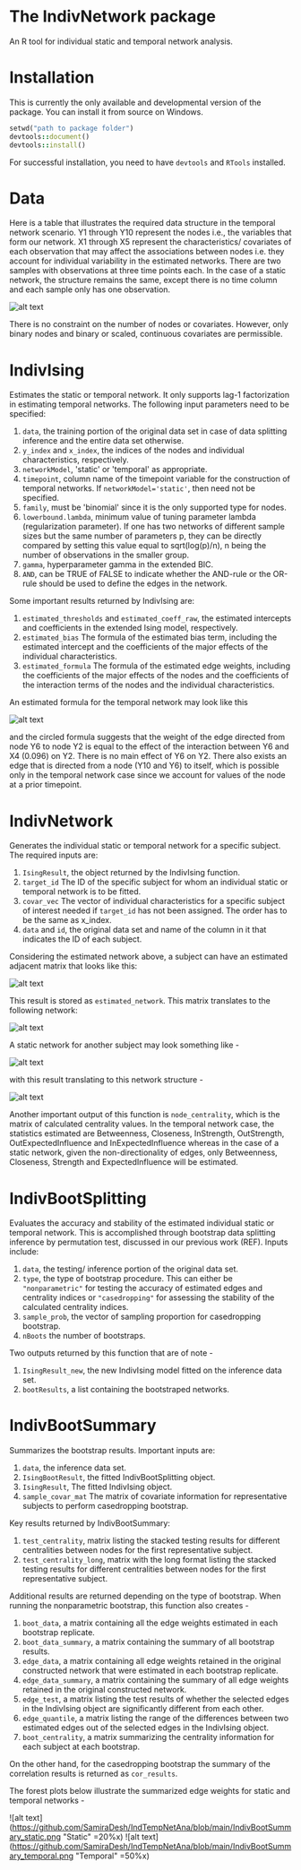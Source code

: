 # The IndivNetwork package
An R tool for individual static and temporal network analysis.


# Installation
This is currently the only available and developmental version of the package. You can install it from source on Windows. 

```ruby
setwd("path to package folder")
devtools::document()
devtools::install()
```

For successful installation, you need to have `devtools` and `RTools` installed.

# Data
Here is a table that illustrates the required data structure in the temporal network scenario. Y1 through Y10 represent the nodes i.e., the variables that form our network. X1 through X5 represent the characteristics/ covariates of each observation that may affect the associations between nodes i.e. they account for individual variability in the estimated networks. There are two samples with observations at three time points each. In the case of a static network, the structure remains the same, except there is no time column and each sample only has one observation.

![alt text](https://github.com/SamiraDesh/IndTempNetAna/blob/main/NA_exdata.PNG?raw=true)


There is no constraint on the number of nodes or covariates. However, only binary nodes and binary or scaled, continuous covariates are permissible.  

# IndivIsing
Estimates the static or temporal network. It only supports lag-1 factorization in estimating temporal networks. The following input parameters need to be specified:
1. `data`, the training portion of the original data set in case of data splitting inference and the entire data set otherwise.
2. `y_index` and `x_index`, the indices of the nodes and individual characteristics, respectively.
3. `networkModel`, 'static' or 'temporal' as appropriate.
4. `timepoint`, column name of the timepoint variable for the construction of temporal networks. If `networkModel='static'`, then need not be specified.
5. `family`, must be 'binomial' since it is the only supported type for nodes.
6. `lowerbound.lambda`, minimum value of tuning parameter lambda (regularization parameter). If one has two networks of different sample sizes but the same number of parameters p, they can be directly compared by setting this value equal to sqrt(log(p)/n), n being the number of observations in the smaller group. 
7. `gamma`, hyperparameter gamma in the extended BIC.
8. `AND`, can be TRUE of FALSE to indicate whether the AND-rule or the OR-rule should be used to define the edges in the network.

Some important results returned by IndivIsing are: 
1. `estimated_thresholds` and `estimated_coeff_raw`, the estimated intercepts and coefficients in the extended Ising model, respectively.
2. `estimated_bias` The formula of the estimated bias term, including the estimated intercept and the coefficients of the major effects of the individual characteristics. 
3. `estimated_formula` The formula of the estimated edge weights, including the coefficients of the major effects of the nodes and the coefficients of the interaction terms of the nodes and the individual characteristics.
  
An estimated formula for the temporal network may look like this

![alt text](https://github.com/SamiraDesh/IndTempNetAna/blob/main/IndivIsing_common.PNG)

and the circled formula suggests that the weight of the edge directed from node Y6 to node Y2 is equal to the effect of the interaction between Y6 and X4 (0.096) on Y2. There is no main effect of Y6 on Y2. There also exists an edge that is directed from a node (Y10 and Y6) to itself, which is possible only in the temporal network case since we account for values of the node at a prior timepoint.

# IndivNetwork
Generates the individual static or temporal network for a specific subject. The required inputs are:
1. `IsingResult`, the object returned by the IndivIsing function.
2. `target_id` The ID of the specific subject for whom an individual static or temporal network is to be fitted. 
3. `covar_vec` The vector of individual characteristics for a specific subject of interest needed if `target_id` has not been assigned. The order has to be the same as x_index.
4. `data` and `id`, the original data set and name of the column in it that indicates the ID of each subject.

Considering the estimated network above, a subject can have an estimated adjacent matrix that looks like this:

![alt text](https://github.com/SamiraDesh/IndTempNetAna/blob/main/IndivNtwrk_temporal.PNG)

This result is stored as `estimated_network`. This matrix translates to the following network:

![alt text](https://github.com/SamiraDesh/IndTempNetAna/blob/main/IndivNtwrk_temporal2.png)

A static network for another subject may look something like -

![alt text](https://github.com/SamiraDesh/IndTempNetAna/blob/main/IndivNtwrk_static.PNG)

with this result translating to this network structure - 

![alt text](https://github.com/SamiraDesh/IndTempNetAna/blob/main/IndivNtwrk_static2.png)


Another important output of this function is `node_centrality`, which is the matrix of calculated centrality values. In the temporal network case, the statistics estimated are Betweenness, Closeness, InStrength, OutStrength, OutExpectedInfluence and InExpectedInfluence whereas in the case of a static network, given the non-directionality of edges, only Betweenness, Closeness, Strength and ExpectedInfluence will be estimated.

# IndivBootSplitting
Evaluates the accuracy and stability of the estimated individual static or temporal network. This is accomplished through bootstrap data splitting inference by permutation test, discussed in our previous work (REF). Inputs include:
 1. `data`, the testing/ inference portion of the original data set.
 3. `type`, the type of bootstrap procedure. This can either be `"nonparametric"` for testing the accuracy of estimated edges and centrality indices or `"casedropping"` for assessing the stability of the calculated centrality indices.
 4. `sample_prob`, the vector of sampling proportion for casedropping bootstrap.
 5. `nBoots` the number of bootstraps.

Two outputs returned by this function that are of note -
1. `IsingResult_new`, the new IndivIsing model fitted on the inference data set.
2. `bootResults`, a list containing the bootstraped networks.


# IndivBootSummary
Summarizes the bootstrap results. Important inputs are:

1. `data`, the inference data set.
2. `IsingBootResult`, the fitted IndivBootSplitting object.
3. `IsingResult`, The fitted IndivIsing object.
4. `sample_covar_mat` The matrix of covariate information for representative subjects to perform casedropping bootstrap.


Key results returned by IndivBootSummary:
1. `test_centrality`, matrix listing the stacked testing results for different centralities between nodes for the first representative subject.
2. `test_centrality_long`, matrix with the long format listing the stacked testing results for different centralities between nodes for the first representative subject.
   
Additional results are returned depending on the type of bootstrap. When running the nonparametric bootstrap, this function also creates -
1. `boot_data`, a matrix containing all the edge weights estimated in each bootstrap replicate.
2. `boot_data_summary`, a matrix containing the summary of all bootstrap results.
3. `edge_data`, a matrix containing all edge weights retained in the original constructed network that were estimated in each bootstrap replicate.
4. `edge_data_summary`, a matrix containing the summary of all edge weights retained in the original constructed network.
5. `edge_test`, a matrix listing the test results of whether the selected edges in the IndivIsing object are significantly different from each other.
6. `edge_quantile`, a matrix listing the range of the differences between two estimated edges out of the selected edges in the IndivIsing object.
7. `boot_centrality`, a matrix summarizing the centrality information for each subject at each bootstrap. 

On the other hand, for the casedropping bootstrap the summary of the correlation results is returned as `cor_results`.

The forest plots below illustrate the summarized edge weights for static and temporal networks - 

![alt text](https://github.com/SamiraDesh/IndTempNetAna/blob/main/IndivBootSummary_static.png "Static" =20%x) ![alt text](https://github.com/SamiraDesh/IndTempNetAna/blob/main/IndivBootSummary_temporal.png "Temporal" =50%x)






